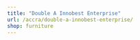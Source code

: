 ```yaml
---
title: "Double A Innobest Enterprise"
url: /accra/double-a-innobest-enterprise/
shop: furniture
---
```

